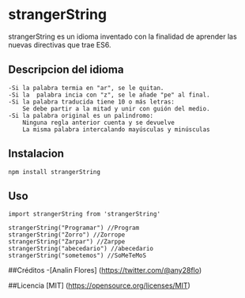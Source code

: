  # strangerString

  strangerString es un idioma inventado con la finalidad de aprender
  las nuevas directivas que trae ES6.

  ## Descripcion del idioma
    -Si la palabra termia en "ar", se le quitan.
    -Si la  palabra incia con "z", se le añade "pe" al final.
    -Si la palabra traducida tiene 10 o más letras:
        Se debe partir a la mitad y unir con guión del medio.
    -Si la palabra original es un palindromo:
        Ninguna regla anterior cuenta y se devuelve
        La misma palabra intercalando mayúsculas y minúsculas

  ## Instalacion
  ```
  npm install strangerString
  ```
  ## Uso
  ```
  import strangerString from 'strangerString'

  strangerString("Programar") //Program
  strangerString("Zorro") //Zorrope
  strangerString("Zarpar") //Zarppe
  strangerString("abecedario") //abecedario
  strangerString("sometemos") //SoMeTeMoS
  ```
  ##Créditos
  -[Analin Flores] (https://twitter.com/@any28flo)

  ##Licencia
  [MIT] (https://opensource.org/licenses/MIT)
